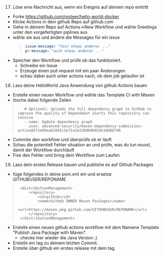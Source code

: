 17. Löse eine Nachricht aus, wenn ein Ereignis auf deinem repo eintritt

- Forke https://github.com/moteer/hello-world-docker
- Klicke Actions in dein github Repo auf github.com
- Gehe in deinem Repo auf Actions->New Workflow und wähle Greetings unter den vorgefertigten piplines aus
- wähle sie aus und ändere die Messages für ein issue
  >```yaml
  >issue-message: "hier etwas anderes ..."
  >pr-message: "auch etwas anderes ..."
  >```
- Speicher den Workflow und prüfe ob das funktioniert.
  - Schreibe ein Issue
  - Erzeuge einen pull request mit ein paar Änderungen
  - schau dabei auch unter actions nach, ob dein job gelaufen ist

18. Lass deine HelloWorld Java Anwendung von github Actions bauen 

  - Erstelle einen neuen Workflow und wähle das Template CI with Maven
  - lösche dabei folgende Zeilen
  >```console
>    # Optional: Uploads the full dependency graph to GitHub to improve the quality of Dependabot alerts this repository can receive
>    - name: Update dependency graph
>      uses: advanced-security/maven-dependency-submission-action@571e99aab1055c2e71a1e2309b9691de18d6b7d6
>```
  - Commite den workflow und überprüfe ob er läuft
  - Schau die potentiell Fehler situation an und prüfe, was du tun musst, damit der Workflow durchläuft
  - Fixe den Fehler und bring dein Workflow zum Laufen
  
19. Lass dein erstes Release bauen und publishe es auf Github Packages
  - füge folgendes in deine pom.xml ein und ersetze GITHUBUSER/REPONAME
  >```console
  >  <distributionManagement>
  >      <repository>
  >          <id>github</id>
  >          <name>GitHub OWNER Maven Packages</name>
  >          <url>https://maven.pkg.github.com/GITHUBUSER/REPONAME</url>
  >      </repository>
  >  </distributionManagement> 
  - Erstelle einen neuen github actions workflow mit dem Namene Template "Publish Java Package with Maven".
    - checke hier wieder die Java Version ;)
  - Erstelle ein tag zu deinem letzten Commit.
  - Erstelle über github ein erstes release mit dem tag. 